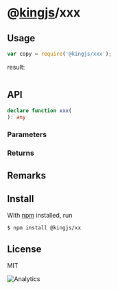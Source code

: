 # @[kingjs](https://www.npmjs.com/package/kingjs)/xxx
## Usage
```js
var copy = require('@kingjs/xxx');
```
result:
```js
```
## API
```ts
declare function xxx(
): any
```
### Parameters
### Returns
## Remarks
## Install
With [npm](https://npmjs.org/) installed, run
```
$ npm install @kingjs/xx
```
## License
MIT

![Analytics](https://analytics.kingjs.net/xxx)